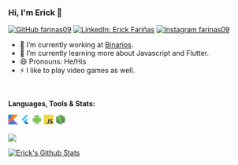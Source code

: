 ### Hi, I'm Erick 👋

<!--
**farinas09/farinas09** is a ✨ _special_ ✨ repository because its `README.md` (this file) appears on your GitHub profile.
-->


[![GitHub farinas09](https://img.shields.io/github/followers/farinas09?label=follow&style=social)](https://github.com/farinas09)
[![LinkedIn: Erick Fariñas](https://img.shields.io/badge/ErickFariñas-blue?style=flat-square&logo=Linkedin&logoColor=white&link=www.linkedin.com/in/efarinas/)](https://www.linkedin.com/in/efarinas)
[![Instagram farinas09](https://img.shields.io/badge/farinas09-red?style=flat-squeare&logo=Instagram&logoColor=white&link=www.instagram/farinas09/)](https://www.instagram.com/farinas09)

- 🔭 I’m currently working at [Binarios](https://www.binarios.io).
- 🌱 I’m currently learning more about Javascript and Flutter.
- 😄 Pronouns: He/His
- ⚡ I like to play video games as well.

<br/>

**Languages, Tools & Stats:**  

<code><img height="20" src="https://raw.githubusercontent.com/github/explore/80688e429a7d4ef2fca1e82350fe8e3517d3494d/topics/kotlin/kotlin.png"></code>
<code><img height="20" src="https://raw.githubusercontent.com/github/explore/80688e429a7d4ef2fca1e82350fe8e3517d3494d/topics/flutter/flutter.png"></code>
<code><img height="20" src="https://raw.githubusercontent.com/github/explore/80688e429a7d4ef2fca1e82350fe8e3517d3494d/topics/android/android.png"></code>
<code><img height="20" src="https://raw.githubusercontent.com/github/explore/80688e429a7d4ef2fca1e82350fe8e3517d3494d/topics/javascript/javascript.png"></code>
<code><img height="20" src="https://raw.githubusercontent.com/github/explore/80688e429a7d4ef2fca1e82350fe8e3517d3494d/topics/nodejs/nodejs.png"></code>    

<a href="https://github.com/farinas09">
  <img align="center" src="https://github-readme-stats.vercel.app/api/top-langs/?username=farinas09&theme=light&hide_langs_below=1" />
</a>

<div align="center">

</div>

[![Erick's Github Stats](https://github-readme-stats.vercel.app/api?username=farinas09&count_private=true&theme=default&show_icons=true)](https://github.com/farinas09)
